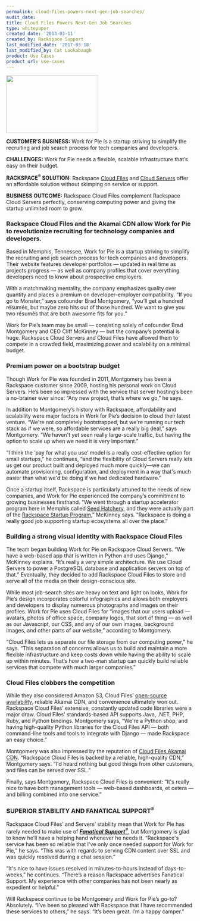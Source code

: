 ```yaml
---
permalink: cloud-files-powers-next-gen-job-searches/
audit_date:
title: Cloud Files Powers Next-Gen Job Searches
type: whitepaper
created_date: '2013-03-11'
created_by: Rackspace Support
last_modified_date: '2017-03-18'
last_modified_by: Cat Lookabaugh
product: Use Cases
product_url: use-cases
---
```


<a href="https://workforpie.com/">
   <img src="{% asset_path use-cases/cloud-files-powers-next-gen-job-searches/workforpie.png %}" width="247" height="155" />
</a>

**CUSTOMER’S BUSINESS:** Work for Pie is a startup striving to simplify
the recruiting and job search process for tech companies and
developers.

**CHALLENGES:** Work for Pie needs a flexible, scalable infrastructure
that’s easy on their budget.

**RACKSPACE<sup>&reg;</sup> SOLUTION:** Rackspace [Cloud
Files](http://www.rackspace.com/cloud/cloud_hosting_products/files/) and
[Cloud Servers](http://www.rackspace.com/cloud/cloud_hosting_products/servers/)
offer an affordable solution without skimping on service or support.

**BUSINESS OUTCOME:** Rackspace Cloud Files complement Rackspace Cloud
Servers perfectly, conserving computing power and giving the startup
unlimited room to grow.

### Rackspace Cloud Files and the Akamai CDN allow Work for Pie to revolutionize recruiting for technology companies and developers.

Based in Memphis, Tennessee, Work for Pie is a startup striving to
simplify the recruiting and job search process for tech companies and
developers. Their website features developer portfolios — updated in
real time as projects progress — as well as company profiles that cover
everything developers need to know about prospective employers.

With a matchmaking mentality, the company emphasizes quality over
quantity and places a premium on developer-employer compatibility. “If
you go to Monster,” says cofounder Brad Montgomery, “you’ll get a
hundred résumés, but maybe zero hits out of those hundred. We want to
give you two résumés that are both awesome fits for you.”

Work for Pie’s team may be small — consisting solely of cofounder Brad
Montgomery and CEO Cliff McKinney — but the company’s potential is huge.
Rackspace Cloud Servers and Cloud Files have allowed them to compete in
a crowded field, maximizing power and scalability on a minimal budget.

### Premium power on a bootstrap budget

Though Work for Pie was founded in 2011, Montgomery has been a Rackspace
customer since 2009, hosting his personal work on Cloud Servers. He’s
been so impressed with the service that server hosting’s been a
no-brainer ever since: “Any new project, that’s where we go,” he says.

In addition to Montgomery’s history with Rackspace, affordability and
scalability were major factors in Work for Pie’s decision to cloud their
latest venture. “We're not completely bootstrapped, but we're running
our tech stack as if we were, so affordable services are a really big
deal,” says Montgomery. “We haven't yet seen really large-scale traffic,
but having the option to scale up when we need it is very important.”

“I think the ‘pay for what you use’ model is a really cost-effective
option for small startups,” he continues, “and the flexibility of Cloud
Servers really lets us get our product built and deployed much more
quickly—we can automate provisioning, configuration, and deployment in a
way that's much easier than what we'd be doing if we had dedicated
hardware.”

Once a startup itself, Rackspace is particularly attuned to the needs of
new companies, and Work for Pie experienced the company’s commitment to
growing businesses firsthand. “We went through a startup accelerator
program here in Memphis called [Seed
Hatchery](http://www.seedhatchery.com/), and they were actually part of
the [Rackspace Startup
Program](http://www.rackspacestartups.com/seedhatchery/index.html),”
McKinney says. “Rackspace is doing a really good job supporting startup
ecosystems all over the place.”

### Building a strong visual identity with Rackspace Cloud Files

The team began building Work for Pie on Rackspace Cloud Servers. “We
have a web-based app that is written in Python and uses Django,”
McKinney explains. “It’s really a very simple architecture. We use Cloud
Servers to power a PostgreSQL database and application servers on top of
that.” Eventually, they decided to add Rackspace Cloud Files to store
and serve all of the media on their design-conscious site.

While most job-search sites are heavy on text and light on looks, Work
for Pie’s design incorporates colorful infographics and allows both
employers and developers to display numerous photographs and images on
their profiles. Work for Pie uses Cloud Files for “images that our users
upload — avatars, photos of office space, company logos, that sort of
thing — as well as our Javascript, our CSS, and any of our own images,
background images, and other parts of our website,” according to
Montgomery.

“Cloud Files lets us separate our file storage from our computing
power,” he says. “This separation of concerns allows us to build and
maintain a more flexible infrastructure and keep costs down while having
the ability to scale up within minutes. That’s how a two-man startup can
quickly build reliable services that compete with much larger
companies.”

### Cloud Files clobbers the competition

While they also considered Amazon S3, Cloud Files’ [open-source
availability](http://www.rackspace.com/open-cloud/), reliable Akamai
CDN, and convenience ultimately won out. Rackspace Cloud Files’
extensive, constantly updated code libraries were a major draw. Cloud
Files’ standards-based API supports Java, .NET, PHP, Ruby, and Python
bindings. Montgomery says, “We're a Python shop, and having high-quality
Python libraries for the Cloud Files API — both command-line tools and
tools to integrate with Django — made Rackspace an easy choice.”

Montgomery was also impressed by the reputation of [Cloud Files Akamai
CDN](http://www.rackspace.com/cloud/files/technology/?page=cdn).
“Rackspace Cloud Files is backed by a reliable, high-quality CDN,”
Montgomery says. “I'd heard nothing but good things from other
customers, and files can be served over SSL.”

Finally, says Montgomery, Rackspace Cloud Files is convenient: “It's
really nice to have both management tools — web-based dashboards, et
cetera — and billing combined into one service.”

### SUPERIOR STABILITY AND FANATICAL SUPPORT<sup>&reg;</sup>

Rackspace Cloud Files’ and Servers’ stability mean that Work for Pie has
rarely needed to make use of [***Fanatical
Support<sup>&reg;</sup>***](http://www.rackspace.com/whyrackspace/support/), but
Montgomery is glad to know he’ll have a helping hand whenever he needs it.
“Rackspace's service has been so reliable that I've only once needed
support for Work for Pie,” he says. “This was with regards to serving
CDN content over SSL and was quickly resolved during a chat session.”

“It's nice to have issues resolved in minutes-to-hours instead of
days-to-weeks,” he continues. “There’s a reason Rackspace advertises
Fanatical Support. My experience with other companies has not been
nearly as expedient or helpful.”

Will Rackspace continue to be Montgomery and Work for Pie’s go-to?
Absolutely. “I’ve been so pleased with Rackspace that I have recommended
these services to others,” he says. “It’s been great. I’m a happy
camper.”
